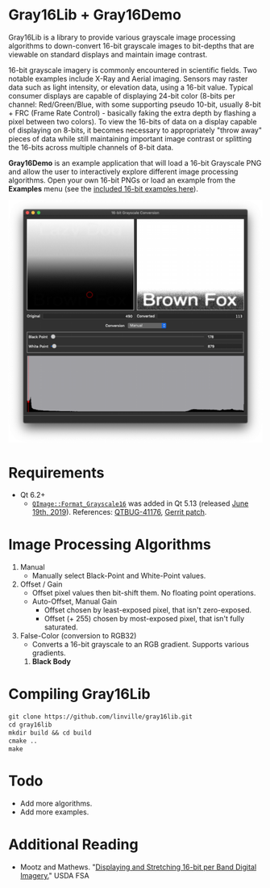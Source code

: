 Gray16Lib + Gray16Demo
======================
Gray16Lib is a library to provide various grayscale image processing algorithms to down-convert 16-bit grayscale images to bit-depths that are viewable on standard displays and maintain image contrast.

16-bit grayscale imagery is commonly encountered in scientific fields. Two notable examples include X-Ray and Aerial imaging. Sensors may raster data such as light intensity, or elevation data, using a 16-bit value. Typical consumer displays are capable of displaying 24-bit color (8-bits per channel: Red/Green/Blue, with some supporting pseudo 10-bit, usually 8-bit + FRC (Frame  Rate Control) - basically faking the extra depth by flashing a pixel between two colors). To view the 16-bits of data on a display capable of displaying on 8-bits, it becomes necessary to appropriately "throw away" pieces of data while still maintaining important image contrast or splitting the 16-bits across multiple channels of 8-bit data.

**Gray16Demo** is an example application that will load a 16-bit Grayscale PNG and allow the user to interactively explore different image processing algorithms. Open your own 16-bit PNGs or load an example from the **Examples** menu (see the [included 16-bit examples here](gray16demo/examples/README.md)).

![Gray16Demo Screenshot](screenshot.png)


Requirements
============
* Qt 6.2+
  * [`QImage::Format_Grayscale16`](https://doc.qt.io/qt-6/qimage.html#Format-enum) was added in Qt 5.13 (released [June 19th, 2019](https://blog.qt.io/blog/2019/06/19/qt-5-13-released/)). References: [QTBUG-41176](http://bugreports.qt.io/browse/QTBUG-41176), [Gerrit patch](https://codereview.qt-project.org/#/c/239203/).


Image Processing Algorithms
===========================
1. Manual
    * Manually select Black-Point and White-Point values.
2. Offset / Gain
    * Offset pixel values then bit-shift them. No floating point operations.
    * Auto-Offset, Manual Gain
        * Offset chosen by least-exposed pixel, that isn't zero-exposed.
        * Offset (+ 255) chosen by most-exposed pixel, that isn't fully saturated.
3. False-Color (conversion to RGB32)
    * Converts a 16-bit grayscale to an RGB gradient. Supports various gradients.
    1. **Black Body**


Compiling Gray16Lib
===================
    git clone https://github.com/linville/gray16lib.git
    cd gray16lib
    mkdir build && cd build
    cmake ..
    make


Todo
====
* Add more algorithms.
* Add more examples.


Additional Reading
==================
* Mootz and Mathews. "[Displaying and Stretching 16-bit per Band Digital Imagery.](https://www.fsa.usda.gov/Assets/USDA-FSA-Public/usdafiles/APFO/support-documents/pdfs/film_vs_digital_linear_non-linear_stretches.pdf)" USDA FSA

